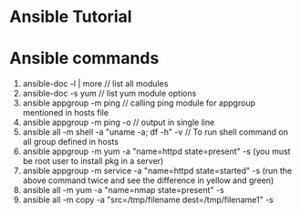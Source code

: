 # Ansible Tutorial


# Ansible commands
1. ansible-doc -l | more // list all modules
2. ansible-doc -s yum // list yum module options
3. ansible appgroup -m ping // calling ping module for appgroup mentioned in hosts file
4. ansible appgroup -m ping -o // output in single line
5. ansible all -m shell -a "uname -a; df -h" -v // To run shell command on all group defined in hosts
6. ansible appgroup -m yum -a "name=httpd state=present" -s
   (you must be root user to install pkg in a server)
7. ansible appgroup -m service -a "name=httpd state=started" -s
   (run the above command twice and see the difference in yellow and green)
8. ansible all -m yum -a "name=nmap state=present" -s
9. ansible all -m copy -a "src=/tmp/filename dest=/tmp/filename1" -s

